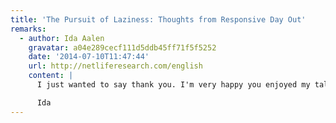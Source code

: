 ```yaml
---
title: 'The Pursuit of Laziness: Thoughts from Responsive Day Out'
remarks:
  - author: Ida Aalen
    gravatar: a04e289cecf111d5ddb45ff71f5f5252
    date: '2014-07-10T11:47:44'
    url: http://netliferesearch.com/english
    content: |
      I just wanted to say thank you. I'm very happy you enjoyed my talk. I was afraid I wouldn't make any sense when I had just 20 minutes!!

      Ida
---
```

